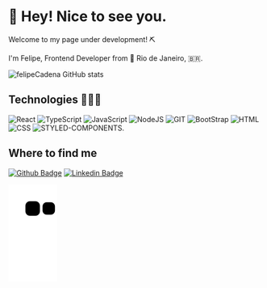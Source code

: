 <!--
**felipeCadena/felipeCadena** is a ✨ _special_ ✨ repository because its `README.md` (this file) appears on your GitHub profile.
-->
<h1> 👋 Hey! Nice to see you.</h1>

<p>Welcome to my page under development! ⛏️</p>

<p>I'm Felipe, Frontend Developer from 📍 Rio de Janeiro, 🇧🇷.</p>

![felipeCadena GitHub stats](https://github-readme-stats.vercel.app/api?username=felipeCadena&show_icons=true&theme=tokyonight)

<h2>Technologies 👨🏻‍💻</h2>

![React](https://img.shields.io/badge/React-20232A?style=for-the-badge&logo=react&logoColor=61DAFB)
![TypeScript](https://img.shields.io/badge/TypeScript-007ACC?style=for-the-badge&logo=typescript&logoColor=white)
![JavaScript](https://img.shields.io/badge/JavaScript-F7DF1E?style=for-the-badge&logo=javascript&logoColor=black)
![NodeJS](https://img.shields.io/badge/Node.js-43853D?style=for-the-badge&logo=node.js&logoColor=white)
![GIT](https://img.shields.io/badge/Git-E34F26?style=for-the-badge&logo=git&logoColor=white)
![BootStrap](https://img.shields.io/badge/Bootstrap-563D7C?style=for-the-badge&logo=bootstrap&logoColor=white)
![HTML](https://img.shields.io/badge/HTML5-E34F26?style=for-the-badge&logo=html5&logoColor=white)
![CSS](https://img.shields.io/badge/CSS3-1572B6?style=for-the-badge&logo=css3&logoColor=white)
![STYLED-COMPONENTS](https://camo.githubusercontent.com/41326de293d3848e2ab0f29bf1680427128757fe6b586ceddf1097cb4eeb5ff7/68747470733a2f2f696d672e736869656c64732e696f2f62616467652f7374796c65642d2d636f6d706f6e656e74732d4442373039333f7374796c653d666f722d7468652d6261646765266c6f676f3d7374796c65642d636f6d706f6e656e7473266c6f676f436f6c6f723d7768697465).

<h2>Where to find me</h2>

[![Github Badge](https://img.shields.io/badge/GitHub-100000?style=for-the-badge&logo=github&logoColor=white&link=https://github.com/felipecadena)](https://github.com/felipecadena)
[![Linkedin Badge](https://img.shields.io/badge/LinkedIn-0077B5?style=for-the-badge&logo=linkedin&logoColor=white&link=https://www.linkedin.com/in/felipe-caden/)](https://www.linkedin.com/in/felipe-caden/)

![snakegif](https://github.com/felipeCadena/felipeCadena/blob/output/github-contribution-grid-snake.svg)
